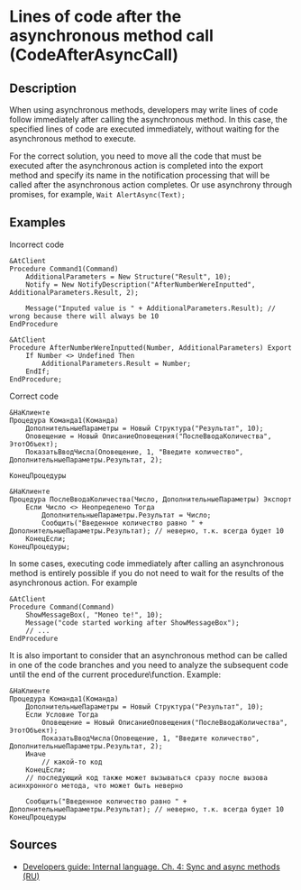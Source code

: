 # Lines of code after the asynchronous method call (CodeAfterAsyncCall)

<!-- Блоки выше заполняются автоматически, не трогать -->
## Description
<!-- Описание диагностики заполняется вручную. Необходимо понятным языком описать смысл и схему работу -->
When using asynchronous methods, developers may write lines of code follow immediately after calling the asynchronous method. In this case, the specified lines of code are executed immediately, without waiting for the asynchronous method to execute.

For the correct solution, you need to move all the code that must be executed after the asynchronous action is completed into the export method and specify its name in the notification processing that will be called after the asynchronous action completes. Or use asynchrony through promises, for example, `Wait AlertAsync(Text);`

## Examples
<!-- В данном разделе приводятся примеры, на которые диагностика срабатывает, а также можно привести пример, как можно исправить ситуацию -->

Incorrect code
```bsl
&AtClient
Procedure Command1(Command)
    AdditionalParameters = New Structure("Result", 10);
    Notify = New NotifyDescription("AfterNumberWereInputted", AdditionalParameters.Result, 2);

    Message("Inputed value is " + AdditionalParameters.Result); // wrong because there will always be 10 
EndProcedure

&AtClient
Procedure AfterNumberWereInputted(Number, AdditionalParameters) Export
    If Number <> Undefined Then
        AdditionalParameters.Result = Number;
    EndIf;
EndProcedure;
```

Correct code
```bsl
&НаКлиенте
Процедура Команда1(Команда)
    ДополнительныеПараметры = Новый Структура("Результат", 10);
    Оповещение = Новый ОписаниеОповещения("ПослеВводаКоличества", ЭтотОбъект);
    ПоказатьВводЧисла(Оповещение, 1, "Введите количество", ДополнительныеПараметры.Результат, 2);

КонецПроцедуры

&НаКлиенте
Процедура ПослеВводаКоличества(Число, ДополнительныеПараметры) Экспорт
    Если Число <> Неопределено Тогда
        ДополнительныеПараметры.Результат = Число;
        Сообщить("Введенное количество равно " + ДополнительныеПараметры.Результат); // неверно, т.к. всегда будет 10
    КонецЕсли;
КонецПроцедуры;
```

In some cases, executing code immediately after calling an asynchronous method is entirely possible if you do not need to wait for the results of the asynchronous action. For example
```bsl
&AtClient
Procedure Command(Command)
    ShowMessageBox(, "Moneo te!", 10);
    Message("code started working after ShowMessageBox");
    // ...
EndProcedure
```

It is also important to consider that an asynchronous method can be called in one of the code branches and you need to analyze the subsequent code until the end of the current procedure\function. Example:
```bsl
&НаКлиенте
Процедура Команда1(Команда)
    ДополнительныеПараметры = Новый Структура("Результат", 10);
    Если Условие Тогда
        Оповещение = Новый ОписаниеОповещения("ПослеВводаКоличества", ЭтотОбъект);
        ПоказатьВводЧисла(Оповещение, 1, "Введите количество", ДополнительныеПараметры.Результат, 2);
    Иначе
        // какой-то код
    КонецЕсли;
    // последующий код также может вызываться сразу после вызова асинхронного метода, что может быть неверно

    Сообщить("Введенное количество равно " + ДополнительныеПараметры.Результат); // неверно, т.к. всегда будет 10
КонецПроцедуры
```

## Sources
<!-- Необходимо указывать ссылки на все источники, из которых почерпнута информация для создания диагностики -->
<!-- Примеры источников

* Source: [Standard: Modules (RU)](https://its.1c.ru/db/v8std#content:456:hdoc)
* Useful information: [Refusal to use modal windows (RU)](https://its.1c.ru/db/metod8dev#content:5272:hdoc)
* Источник: [Cognitive complexity, ver. 1.4](https://www.sonarsource.com/docs/CognitiveComplexity.pdf) -->
- [Developers guide: Internal language. Ch. 4: Sync and async methods (RU)](https://its.1c.ru/db/v8319doc#bookmark:dev:TI000001505)
